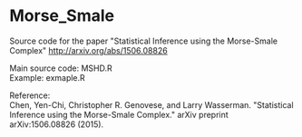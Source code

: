 # Morse_Smale  
Source code for the paper "Statistical Inference using the Morse-Smale Complex" http://arxiv.org/abs/1506.08826  

Main source code: MSHD.R  
Example: exmaple.R

Reference:  
Chen, Yen-Chi, Christopher R. Genovese, and Larry Wasserman. "Statistical Inference using the Morse-Smale Complex." arXiv preprint arXiv:1506.08826 (2015).
